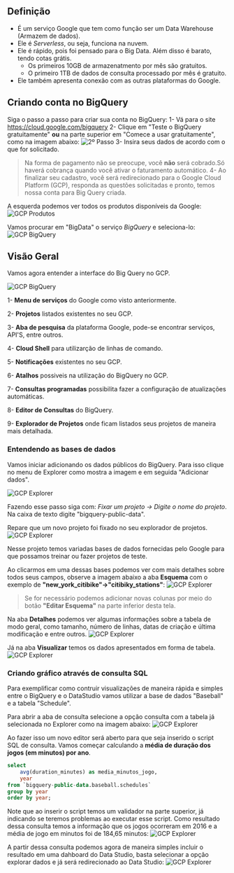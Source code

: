 ## Definição
- É um serviço Google que tem como função ser um Data Warehouse (Armazem de dados).
- Ele é *Serverless*, ou seja, funciona na nuvem.
- Ele é rápido, pois foi pensado para o Big Data. Além disso é barato, tendo cotas grátis.
    - Os primeiros 10GB de armazenatmento por mês são gratuitos.
    - O primeiro 1TB de dados de consulta processado por mês é gratuito.
- Ele também apresenta conexão com as outras plataformas do Google.

## Criando conta no BigQuery
Siga o passo a passo para criar sua conta no BigQuery:
1- Vá para o site https://cloud.google.com/bigquery
2- Clique em "Teste o BigQuery gratuitamente" **ou** na parte superior em "Comece a usar gratuitamente", como na imagem abaixo:
![2º Passo](/Imagens/BigQuery1.png)
3- Insira seus dados de acordo com o que for solicitado.
> Na forma de pagamento não se preocupe, você **não** será cobrado.Só haverá cobrança quando você ativar o faturamento automático.
4- Ao finalizar seu cadastro, você será redirecionado para o Google Cloud Platform (GCP), responda as questões solicitadas e pronto, temos nossa conta para Big Query criada.

A esquerda podemos ver todos os produtos disponíveis da Google:
![GCP Produtos](/Imagens/GCP1.png)

Vamos procurar em "BigData" o serviço *BigQuery* e seleciona-lo:
![GCP BigQuery](/Imagens/GCP2.png)

## Visão Geral
Vamos agora entender a interface do Big Query no GCP.

![GCP BigQuery](/Imagens/GCP3.png)

1- **Menu de serviços** do Google como visto anteriormente.

2- **Projetos** listados existentes no seu GCP.

3- **Aba de pesquisa** da plataforma Google, pode-se encontrar serviços, API'S, entre outros.

4- **Cloud Shell** para utilizarção de linhas de comando.

5- **Notificações** existentes no seu GCP.

6- **Atalhos** possiveis na utilização do BigQuery no GCP.

7- **Consultas programadas** possibilita fazer a configuração de atualizações automáticas.

8- **Editor de Consultas** do BigQuery.

9- **Explorador de Projetos** onde ficam listados seus projetos de maneira mais detalhada.

### Entendendo as bases de dados

Vamos iniciar adicionando os dados públicos do BigQuery. Para isso clique no menu de Explorer como mostra a imagem e em seguida "Adicionar dados".

![GCP Explorer](/Imagens/GCP4.png)

Fazendo esse passo siga com: *Fixar um projeto -> Digite o nome do projeto*. Na caixa de texto digite "bigquery-public-data".

Repare que um novo projeto foi fixado no seu explorador de projetos. 
![GCP Explorer](/Imagens/GCP5.png)

Nesse projeto temos variadas bases de dados fornecidas pelo Google para que possamos treinar ou fazer projetos de teste.

Ao clicarmos em uma dessas bases podemos ver com mais detalhes sobre todos seus campos, observe a imagem abaixo a aba **Esquema** com o exemplo de **"new_york_citibike"->"citibiky_stations"**:
![GCP Explorer](/Imagens/GCP6.png)

> Se for necessário podemos adicionar novas colunas por meio do botão **"Editar Esquema"** na parte inferior desta tela.

Na aba **Detalhes** podemos ver algumas informações sobre a tabela de modo geral, como tamanho, número de linhas, datas de criação e última modificação e entre outros.
![GCP Explorer](/Imagens/GCP7.png)

Já na aba **Visualizar** temos os dados apresentados em forma de tabela.
![GCP Explorer](/Imagens/GCP8.png)

### Criando gráfico através de consulta SQL

Para exemplificar como contruir visualizações de maneira rápida e simples entre o BigQuery e o DataStudio vamos utilizar a base de dados "Baseball" e a tabela "Schedule".

Para abrir a aba de consulta selecione a opção consulta com a tabela já selecionada no Explorer como na imagem abaixo:
![GCP Explorer](/Imagens/GCP9.png)

Ao fazer isso um novo editor será aberto para que seja inserido o script SQL de consulta. Vamos começar calculando a **média de duração dos jogos (em minutos) por ano**.
```SQL
select
    avg(duration_minutes) as media_minutos_jogo,
    year
from `bigquery-public-data.baseball.schedules`
group by year
order by year;
```

Note que ao inserir o script temos um validador na parte superior, já indicando se teremos problemas ao executar esse script. Como resultado dessa consulta temos a informação que os jogos ocorreram em 2016 e a média de jogo em minutos foi de 184,65 minutos:
![GCP Explorer](/Imagens/GCP10.png)

A partir dessa consulta podemos agora de maneira simples incluir o resultado em uma dahboard do Data Studio, basta selecionar a opção explorar dados e já será redirecionado ao Data Studio:
![GCP Explorer](/Imagens/GCP11.png)